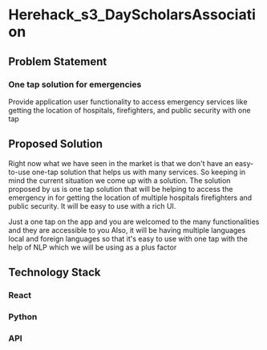 # Herehack_s3_DayScholarsAssociation

## Problem Statement

### One tap solution for emergencies 
Provide application user functionality to access emergency services like getting the location of hospitals, firefighters, and public security with one tap

## Proposed Solution
Right now what we have seen in the market is that we don't have an easy-to-use one-tap solution that helps us with many services. So keeping in mind the current situation we come up with a solution. The solution proposed by us is one tap solution that will be helping to access the emergency in for getting the location of multiple hospitals firefighters and public security. It will be easy to use with a rich UI.

Just a one tap on the app and you are welcomed to the many functionalities and they are accessible to you Also, it will be having multiple languages local and foreign languages so that it's easy to use with one tap with the help of NLP which we will be using as a plus factor

## Technology Stack
### React
### Python
### API
